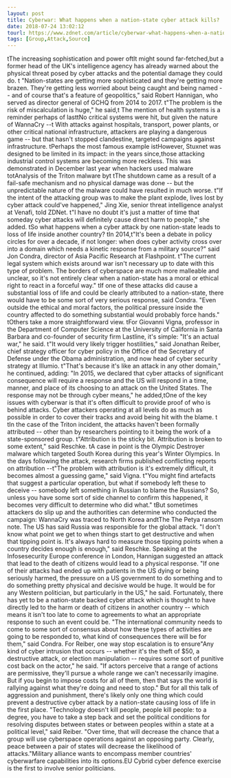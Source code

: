 ```yaml
---
layout: post
title: Cyberwar: What happens when a nation-state cyber attack kills?
date: 2018-07-24 13:02:12
tourl: https://www.zdnet.com/article/cyberwar-what-happens-when-a-nation-state-issued-cyber-attack-kills/
tags: [Group,Attack,Source]
---
```

 tThe increasing sophistication and power oftIt might sound far-fetched,but a former head of the UK's intelligence agency has already warned about the physical threat posed by cyber attacks and the potential damage they could do. t "Nation-states are getting more sophisticated and they're getting more brazen. They're getting less worried about being caught and being named -- and of course that's a feature of geopolitics," said Robert Hannigan, who served as director general of GCHQ from 2014 to 2017. t"The problem is the risk of miscalculation is huge," he said,t The mention of health systems is a reminder perhaps of lasttNo critical systems were hit, but given the nature of WannaCry --t With attacks against hospitals, transport, power plants, or other critical national infrastructure, attackers are playing a dangerous game -- but that hasn't stopped clandestine, targeted campaigns against infrastructure. tPerhaps the most famous example istHowever, Stuxnet was designed to be limited in its impact: in the years since,those attacking industrial control systems are becoming more reckless. This was demonstrated in December last year when hackers used malware totAnalysis of the Triton malware byt tThe shutdown came as a result of a fail-safe mechanism and no physical damage was done -- but the unpredictable nature of the malware could have resulted in much worse. t"If the intent of the attacking group was to make the plant explode, lives lost by cyber attack could've happened," Jing Xie, senior threat intelligence analyst at Venafi, told ZDNet. t"I have no doubt it's just a matter of time that someday cyber attacks will definitely cause direct harm to people," she added. tSo what happens when a cyber attack by one nation-state leads to loss of life inside another country? tIn 2014,t"It's been a debate in policy circles for over a decade, if not longer: when does cyber activity cross over into a domain which needs a kinetic response from a military source?" said Jon Condra, director of Asia Pacific Research at Flashpoint. t"The current legal system which exists around war isn't necessary up to date with this type of problem. The borders of cyberspace are much more malleable and unclear, so it's not entirely clear when a nation-state has a moral or ethical right to react in a forceful way." tIf one of these attacks did cause a substantial loss of life and could be clearly attributed to a nation-state, there would have to be some sort of very serious response, said Condra. "Even outside the ethical and moral factors, the political pressure inside the country affected to do something substantial would probably force hands." tOthers take a more straightforward view. tFor Giovanni Vigna, professor in the Department of Computer Science at the University of California in Santa Barbara and co-founder of security firm Lastline, it's simple: "It's an actual war," he said. t"It would very likely trigger hostilities," said Jonathan Reiber, chief strategy officer for cyber policy in the Office of the Secretary of Defense under the Obama administration, and now head of cyber security strategy at Illumio. t"That's because it's like an attack in any other domain," he continued, adding: "In 2015, we declared that cyber attacks of significant consequence will require a response and the US will respond in a time, manner, and place of its choosing to an attack on the United States. The response may not be through cyber means," he added,tOne of the key issues with cyberwar is that it's often difficult to provide proof of who is behind attacks. Cyber attackers operating at all levels do as much as possible in order to cover their tracks and avoid being hit with the blame. t tIn the case of the Triton incident, the attacks haven't been formally attributed -- other than by researchers pointing to it being the work of a state-sponsored group. t"Attribution is the sticky bit. Attribution is broken to some extent," said Reschke. tA case in point is the Olympic Destroyer malware which targeted South Korea during this year's Winter Olympics. In the days following the attack, research firms published conflicting reports on attribution --t"The problem with attribution is it's extremely difficult, it becomes almost a guessing game," said Vigna. t"You might find artefacts that suggest a particular operation, but what if somebody left these to deceive -- somebody left something in Russian to blame the Russians? So, unless you have some sort of side channel to confirm this happened, it becomes very difficult to determine who did what." tBut sometimes attackers do slip up and the authorities can determine who conducted the campaign: WannaCry was traced to North Korea andtThe The Petya ransom note. The US has said Russia was responsible for the global attack. "I don't know what point we get to when things start to get destructive and when that tipping point is. It's always hard to measure those tipping points when a country decides enough is enough," said Reschke. Speaking at the Infosesecurity Europe conference in London, Hannigan suggested an attack that lead to the death of citizens would lead to a physical response. "If one of their attacks had ended up with patients in the US dying or being seriously harmed, the pressure on a US government to do something and to do something pretty physical and decisive would be huge. It would be for any Western politician, but particularly in the US," he said. Fortunately, there has yet to be a nation-state backed cyber attack which is thought to have directly led to the harm or death of citizens in another country -- which means it isn't too late to come to agreements to what an appropriate response to such an event could be. "The international community needs to come to some sort of consensus about how these types of activities are going to be responded to, what kind of consequences there will be for them," said Condra. For Reiber, one way stop escalation is to ensure"Any kind of cyber intrusion that occurs -- whether it's the theft of $50, a destructive attack, or election manipulation -- requires some sort of punitive cost back on the actor," he said. "If actors perceive that a range of actions are permissive, they'll pursue a whole range we can't necessarily imagine. But if you begin to impose costs for all of them, then that says the world is rallying against what they're doing and need to stop." But for all this talk of aggression and punishment, there's likely only one thing which could prevent a destructive cyber attack by a nation-state causing loss of life in the first place. "Technology doesn't kill people, people kill people: to a degree, you have to take a step back and set the political conditions for resolving disputes between states or between peoples within a state at a political level," said Reiber. "Over time, that will decrease the chance that a group will use cyberspace operations against an opposing party. Clearly, peace between a pair of states will decrease the likelihood of attacks."Military alliance wants to encompass member countries' cyberwarfare capabilities into its options.EU Cybrid cyber defence exercise is the first to involve senior politicians.